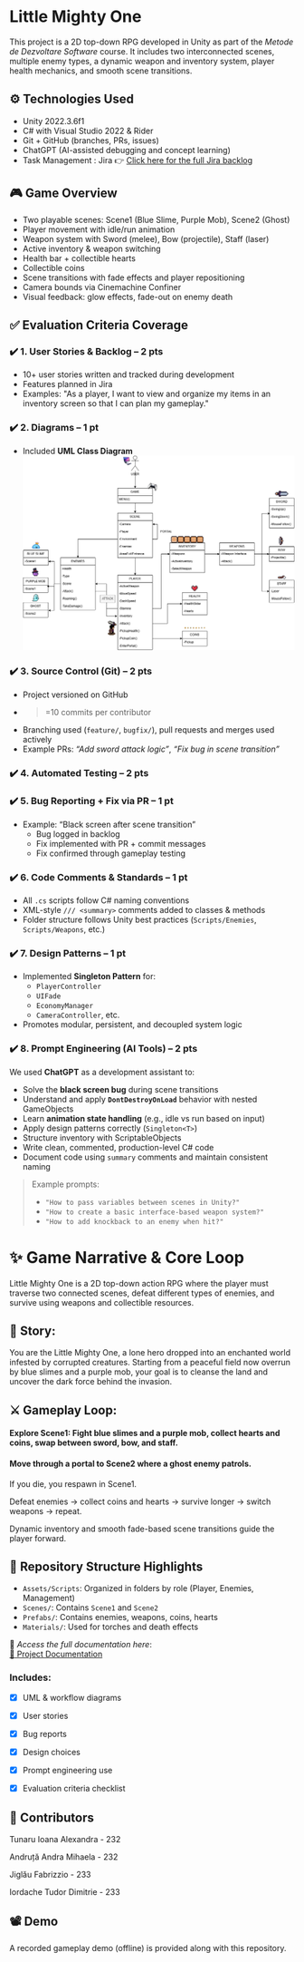 # Little Mighty One

This project is a 2D top-down RPG developed in Unity as part of the *Metode de Dezvoltare Software* course. It includes two interconnected scenes, multiple enemy types, a dynamic weapon and inventory system, player health mechanics, and smooth scene transitions.



## ⚙️ Technologies Used
- Unity 2022.3.6f1
- C# with Visual Studio 2022 & Rider
- Git + GitHub (branches, PRs, issues)
- ChatGPT (AI-assisted debugging and concept learning)
- Task Management : Jira  👉 [Click here for the full Jira backlog](https://andraandruta60.atlassian.net/jira/software/projects/SCRUM/boards/1/backlog?epics=visible&atlOrigin=eyJpIjoiMmYwMWFmOGU0MGU0NGY5M2FiMTMyN2UzZDc4NTEzYTciLCJwIjoiaiJ9)



## 🎮 Game Overview
- Two playable scenes: Scene1 (Blue Slime, Purple Mob), Scene2 (Ghost)
- Player movement with idle/run animation
- Weapon system with Sword (melee), Bow (projectile), Staff (laser)
- Active inventory & weapon switching
- Health bar + collectible hearts
- Collectible coins
- Scene transitions with fade effects and player repositioning
- Camera bounds via Cinemachine Confiner
- Visual feedback: glow effects, fade-out on enemy death



## ✅ Evaluation Criteria Coverage

### ✔️ 1. User Stories & Backlog – **2 pts**
- 10+ user stories written and tracked during development  
- Features planned in Jira  
- Examples: "As a player, I want to view and organize my items in an inventory screen so that I can plan my gameplay."

### ✔️ 2. Diagrams – **1 pt**
- Included **UML Class Diagram**
  ![UML Diagram](images-for-readme/UML-MDS.drawio.png)


### ✔️ 3. Source Control (Git) – **2 pts**
- Project versioned on GitHub  
- >=10 commits per contributor  
- Branching used (`feature/`, `bugfix/`), pull requests and merges used actively  
- Example PRs: *“Add sword attack logic”*, *“Fix bug in scene transition”*

### ✔️ 4. Automated Testing – **2 pts**


### ✔️ 5. Bug Reporting + Fix via PR – **1 pt**
- Example: “Black screen after scene transition”  
  - Bug logged in backlog  
  - Fix implemented with PR + commit messages  
  - Fix confirmed through gameplay testing

### ✔️ 6. Code Comments & Standards – **1 pt**
- All `.cs` scripts follow C# naming conventions  
- XML-style `/// <summary>` comments added to classes & methods  
- Folder structure follows Unity best practices (`Scripts/Enemies`, `Scripts/Weapons`, etc.)

### ✔️ 7. Design Patterns – **1 pt**
- Implemented **Singleton Pattern** for:
  - `PlayerController`
  - `UIFade`
  - `EconomyManager`
  - `CameraController`, etc.
- Promotes modular, persistent, and decoupled system logic

### ✔️ 8. Prompt Engineering (AI Tools) – **2 pts**
We used **ChatGPT** as a development assistant to:

- Solve the **black screen bug** during scene transitions
- Understand and apply **`DontDestroyOnLoad`** behavior with nested GameObjects
- Learn **animation state handling** (e.g., idle vs run based on input)
- Apply design patterns correctly (`Singleton<T>`)
- Structure inventory with ScriptableObjects
- Write clean, commented, production-level C# code
- Document code using `summary` comments and maintain consistent naming

> Example prompts:
> - `"How to pass variables between scenes in Unity?"`
> - `"How to create a basic interface-based weapon system?"`
> - `"How to add knockback to an enemy when hit?"`


# ✨ Game Narrative & Core Loop
Little Mighty One is a 2D top-down action RPG where the player must traverse two connected scenes, defeat different types of enemies, and survive using weapons and collectible resources.

## 🧙 Story:
You are the Little Mighty One, a lone hero dropped into an enchanted world infested by corrupted creatures. Starting from a peaceful field now overrun by blue slimes and a purple mob, your goal is to cleanse the land and uncover the dark force behind the invasion.

## ⚔️ Gameplay Loop:

#### Explore Scene1: Fight blue slimes and a purple mob, collect hearts and coins, swap between sword, bow, and staff.

#### Move through a portal to Scene2 where a ghost enemy patrols.

If you die, you respawn in Scene1.

Defeat enemies → collect coins and hearts → survive longer → switch weapons → repeat.

Dynamic inventory and smooth fade-based scene transitions guide the player forward.



## 📁 Repository Structure Highlights
- `Assets/Scripts`: Organized in folders by role (Player, Enemies, Management)
- `Scenes/`: Contains `Scene1` and `Scene2`
- `Prefabs/`: Contains enemies, weapons, coins, hearts
- `Materials/`: Used for torches and death effects


📎 *Access the full documentation here*:  
[📄 Project Documentation](https://docs.google.com/document/d/1FYkPNgxL9V46p0bNFUEcMQqGQ7LHoYQzP_VeqZISp4U/edit?usp=sharing)


### Includes:

- [x] UML & workflow diagrams

- [x] User stories

- [x] Bug reports

- [x] Design choices

- [x] Prompt engineering use

- [x] Evaluation criteria checklist


## 📌 Contributors
Tunaru Ioana Alexandra - 232

Andruță Andra Mihaela - 232

Jiglău Fabrizzio - 233

Iordache Tudor Dimitrie - 233


## 📽 Demo
A recorded gameplay demo (offline) is provided along with this repository.

